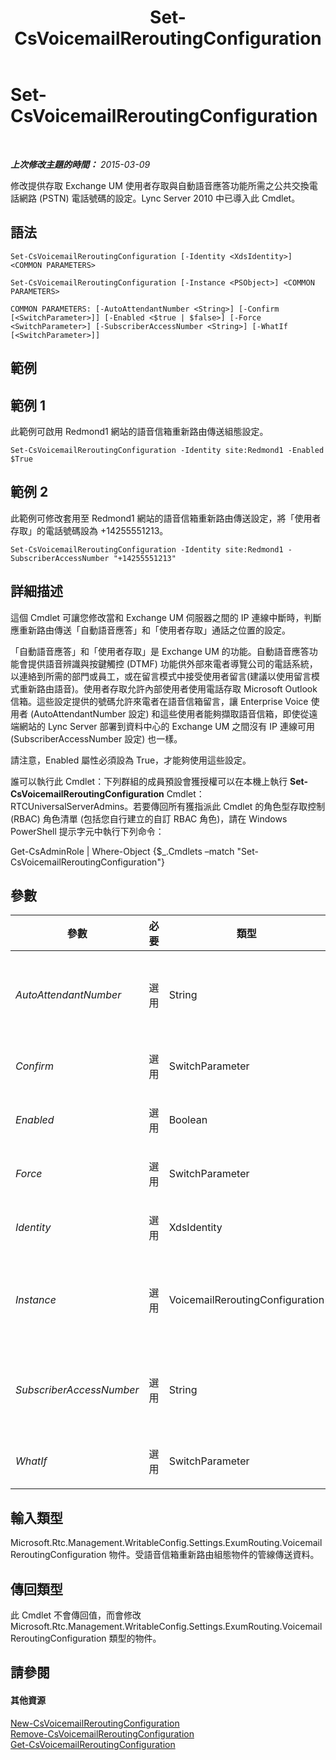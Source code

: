 ﻿---
title: Set-CsVoicemailReroutingConfiguration
TOCTitle: Set-CsVoicemailReroutingConfiguration
ms:assetid: c16a0d47-318b-46e4-991c-e4842403dbe3
ms:mtpsurl: https://technet.microsoft.com/zh-tw/library/Gg412948(v=OCS.15)
ms:contentKeyID: 49292204
ms.date: 08/10/2015
mtps_version: v=OCS.15
ms.translationtype: HT
---

# Set-CsVoicemailReroutingConfiguration

 

_**上次修改主題的時間：** 2015-03-09_

修改提供存取 Exchange UM 使用者存取與自動語音應答功能所需之公共交換電話網路 (PSTN) 電話號碼的設定。Lync Server 2010 中已導入此 Cmdlet。

## 語法

    Set-CsVoicemailReroutingConfiguration [-Identity <XdsIdentity>] <COMMON PARAMETERS>

    Set-CsVoicemailReroutingConfiguration [-Instance <PSObject>] <COMMON PARAMETERS>

    COMMON PARAMETERS: [-AutoAttendantNumber <String>] [-Confirm [<SwitchParameter>]] [-Enabled <$true | $false>] [-Force <SwitchParameter>] [-SubscriberAccessNumber <String>] [-WhatIf [<SwitchParameter>]]

## 範例

## 範例 1

此範例可啟用 Redmond1 網站的語音信箱重新路由傳送組態設定。

    Set-CsVoicemailReroutingConfiguration -Identity site:Redmond1 -Enabled $True

## 範例 2

此範例可修改套用至 Redmond1 網站的語音信箱重新路由傳送設定，將「使用者存取」的電話號碼設為 +14255551213。

    Set-CsVoicemailReroutingConfiguration -Identity site:Redmond1 -SubscriberAccessNumber "+14255551213"

## 詳細描述

這個 Cmdlet 可讓您修改當和 Exchange UM 伺服器之間的 IP 連線中斷時，判斷應重新路由傳送「自動語音應答」和「使用者存取」通話之位置的設定。

「自動語音應答」和「使用者存取」是 Exchange UM 的功能。自動語音應答功能會提供語音辨識與按鍵觸控 (DTMF) 功能供外部來電者導覽公司的電話系統，以連絡到所需的部門或員工，或在留言模式中接受使用者留言(建議以使用留言模式重新路由語音)。使用者存取允許內部使用者使用電話存取 Microsoft Outlook 信箱。這些設定提供的號碼允許來電者在語音信箱留言，讓 Enterprise Voice 使用者 (AutoAttendantNumber 設定) 和這些使用者能夠擷取語音信箱，即使從遠端網站的 Lync Server 部署到資料中心的 Exchange UM 之間沒有 IP 連線可用 (SubscriberAccessNumber 設定) 也一樣。

請注意，Enabled 屬性必須設為 True，才能夠使用這些設定。

誰可以執行此 Cmdlet：下列群組的成員預設會獲授權可以在本機上執行 **Set-CsVoicemailReroutingConfiguration** Cmdlet：RTCUniversalServerAdmins。若要傳回所有獲指派此 Cmdlet 的角色型存取控制 (RBAC) 角色清單 (包括您自行建立的自訂 RBAC 角色)，請在 Windows PowerShell 提示字元中執行下列命令：

Get-CsAdminRole | Where-Object {$\_.Cmdlets –match "Set-CsVoicemailReroutingConfiguration"}

## 參數


<table>
<colgroup>
<col style="width: 25%" />
<col style="width: 25%" />
<col style="width: 25%" />
<col style="width: 25%" />
</colgroup>
<thead>
<tr class="header">
<th>參數</th>
<th>必要</th>
<th>類型</th>
<th>說明</th>
</tr>
</thead>
<tbody>
<tr class="odd">
<td><p><em>AutoAttendantNumber</em></p></td>
<td><p>選用</p></td>
<td><p>String</p></td>
<td><p>語音信箱儲放嘗試應重新路由至哪一個自動語音應答的電話號碼。</p>
<p>提供給此參數的號碼必須是現有連絡人物件的 LineUri。</p>
<p>值的開頭必須是 1 到 9 的數字，前面可選擇性地加上加號 (+)，後面再加上任何數目的數字。</p></td>
</tr>
<tr class="even">
<td><p><em>Confirm</em></p></td>
<td><p>選用</p></td>
<td><p>SwitchParameter</p></td>
<td><p>在執行命令前先提示確認。</p></td>
</tr>
<tr class="odd">
<td><p><em>Enabled</em></p></td>
<td><p>選用</p></td>
<td><p>Boolean</p></td>
<td><p>指出當失去 IP 連線時，是否應透過 PSTN 重新路由存取語音信箱的嘗試。</p></td>
</tr>
<tr class="even">
<td><p><em>Force</em></p></td>
<td><p>選用</p></td>
<td><p>SwitchParameter</p></td>
<td><p>隱藏變更前所顯示的確認提示。</p></td>
</tr>
<tr class="odd">
<td><p><em>Identity</em></p></td>
<td><p>選用</p></td>
<td><p>XdsIdentity</p></td>
<td><p>您要修改之設定的唯一識別碼。針對這個 Cmdlet，Identity 可以是 Global 或 Site:&lt;網站名稱&gt;，其中，&lt;網站名稱&gt; 是設定套用所在之網站的名稱。</p></td>
</tr>
<tr class="even">
<td><p><em>Instance</em></p></td>
<td><p>選用</p></td>
<td><p>VoicemailReroutingConfiguration</p></td>
<td><p>允許您將物件參考傳遞給 Cmdlet，而非設定個別的參數值。</p>
<p>這個物件必須屬於 Microsoft.Rtc.Management.WritableConfig.Settings.ExumRouting.VoicemailReroutingConfiguration 類型 (可呼叫 <strong>Get-CsVoicemailReroutingConfiguration</strong> Cmdlet 來擷取)。</p></td>
</tr>
<tr class="odd">
<td><p><em>SubscriberAccessNumber</em></p></td>
<td><p>選用</p></td>
<td><p>String</p></td>
<td><p>應將語音信箱擷取嘗試重新路由至哪一個使用者存取號碼。</p>
<p>提供給此參數的號碼必須是現有連絡人物件的 LineUri。</p>
<p>值的開頭必須是 1 到 9 的數字，前面可選擇性地加上加號 (+)，後面再加上任何數目的數字。</p></td>
</tr>
<tr class="even">
<td><p><em>WhatIf</em></p></td>
<td><p>選用</p></td>
<td><p>SwitchParameter</p></td>
<td><p>說明執行命令時若不實際執行命令的後果。</p></td>
</tr>
</tbody>
</table>


## 輸入類型

Microsoft.Rtc.Management.WritableConfig.Settings.ExumRouting.VoicemailReroutingConfiguration 物件。受語音信箱重新路由組態物件的管線傳送資料。

## 傳回類型

此 Cmdlet 不會傳回值，而會修改 Microsoft.Rtc.Management.WritableConfig.Settings.ExumRouting.VoicemailReroutingConfiguration 類型的物件。

## 請參閱

#### 其他資源

[New-CsVoicemailReroutingConfiguration](new-csvoicemailreroutingconfiguration.md)  
[Remove-CsVoicemailReroutingConfiguration](remove-csvoicemailreroutingconfiguration.md)  
[Get-CsVoicemailReroutingConfiguration](get-csvoicemailreroutingconfiguration.md)

